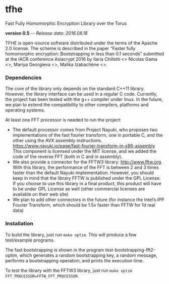 # tfhe
Fast Fully Homomorphic Encryption Library over the Torus

**version 0.5** -- *Release date: 2016.08.18*

TFHE is open-source software distributed under the terms of the Apache 2.0 license. 
The scheme is described in the paper “Faster fully homomorphic encryption: Bootstrapping in less than 0.1 seconds” submitted at the IACR conference Asiacrypt 2016 by Ilaria Chillotti <> 
Nicolas Gama <>, Mariya Georgieva <>, Malika Izabachène <>.


### Dependencies 


The core of the library only depends on the standard C++11 library. However, the library interface can be used in a regular C code. 
Currently, the project has been tested with the g++ compiler under linux. In the future, we plan to extend the compatibility to other compilers, platforms and operating systems.

At least one FFT processor is needed to run the project:

* The default processor comes from Project Nayuki, who proposes two implementations of the fast fourier transform, one in portable C, and the other using the AVX assembly instructions. https://www.nayuki.io/page/fast-fourier-transform-in-x86-assembly
This component is licensed under the MIT license, and we added the code of the reverse FFT (both in C and in assembly).
* We also provide a connector for the FFTW3 library: http://www.fftw.org. With this library, the performance of the FFT is between 2 and 3 times faster than the default Nayuki implementation. However, you should keep in mind that the library FFTW is published under the GPL License. If you choose to use this library in a final product, this product will have to be under GPL License as well (other commercial licenses are available on their web site)
* We plan to add other connectors in the future (for instance the Intel’s IPP Fourier Transform, which should be 1.5x faster than FFTW for 1d real data)


### Installation

To build the library, just run ```make optim```.  This will produce a few test/example programs. 


The fast bootstrapping is shown in the program test-bootstrapping-fft2-optim, which generates a random bootstrapping key, a random message, performs a bootstrapping operation, and prints the execution time.

To test the library with the FFTW3 library, just run ```make optim FFT_PROCESSOR=FFTW_FFT_PROCESSOR```. 


